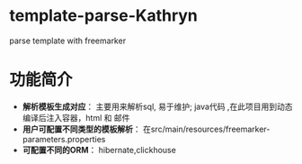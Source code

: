 # template-parse-Kathryn
parse template with freemarker

# 功能简介

- **解析模板生成对应**： 主要用来解析sql, 易于维护; java代码 ,在此项目用到动态编译后注入容器，html 和 邮件
- **用户可配置不同类型的模板解析**： 在src/main/resources/freemarker-parameters.properties
- **可配置不同的ORM**： hibernate,clickhouse
